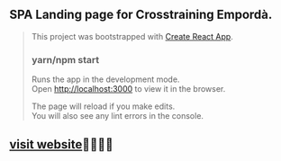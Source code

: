 ## SPA Landing page for Crosstraining Empordà.


>This project was bootstrapped with [Create React App](https://github.com/facebook/create-react-app).
>
>### yarn/npm start
>
>Runs the app in the development mode.<br />
>Open [http://localhost:3000](http://localhost:3000) to view it in the browser.
>
>The page will reload if you make edits.<br />
>You will also see any lint errors in the console.


## [visit website](https://corsstrainingemporda.com)🏋️‍♂️🏋️‍♀️



